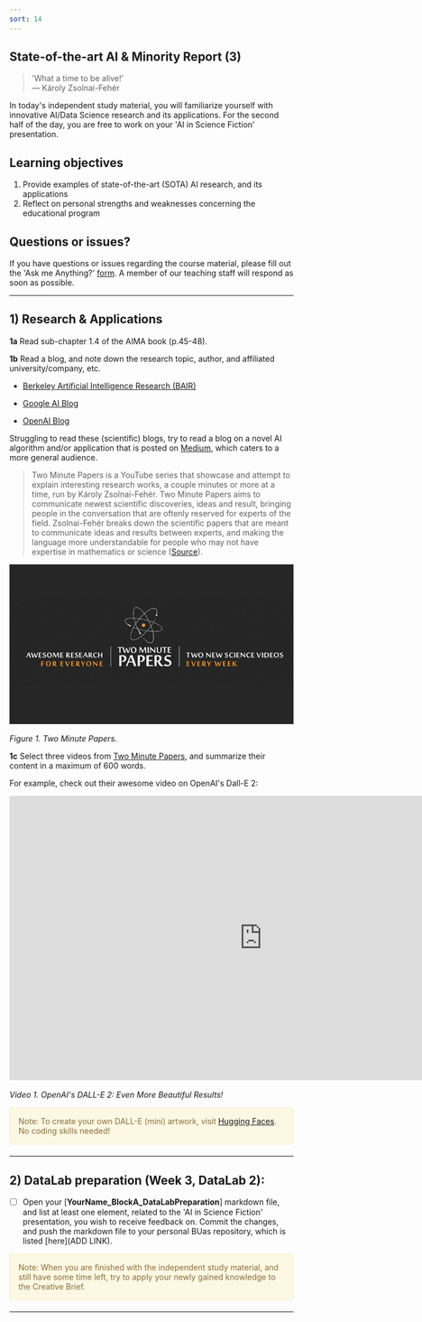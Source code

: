 ```yaml
---
sort: 14
---
```


## State-of-the-art AI & Minority Report (3)

>'What a time to be alive!' <br>
 ― Károly Zsolnai-Fehér

In today's independent study material, you will familiarize yourself with innovative AI/Data Science research and its applications. For the second half of the day, you are free to work on your 'AI in Science Fiction' presentation. 

## Learning objectives

1. Provide examples of state-of-the-art (SOTA) AI research, and its applications
2. Reflect on personal strengths and weaknesses concerning the educational program

## Questions or issues?

If you have questions or issues regarding the course material, please fill out the 'Ask me Anything?' [form](https://adsai.buas.nl/Contact%20Us/AskMeAnything.html). A member of our teaching staff will respond as soon as possible.

***

## 1) Research & Applications

__1a__ Read sub-chapter 1.4 of the AIMA book (p.45-48). 

__1b__ Read a blog, and note down the research topic, author, and affiliated university/company, etc.

- [Berkeley Artificial Intelligence Research (BAIR)](https://bair.berkeley.edu/blog/)

- [Google AI Blog](https://ai.googleblog.com/)

- [OpenAI Blog](https://openai.com/blog/)

Struggling to read these (scientific) blogs, try to read a blog on a novel AI algorithm and/or application that is posted on [Medium](https://medium.com/tag/artificial-intelligence), which caters to a more general audience. 

> Two Minute Papers is a YouTube series that showcase and attempt to explain interesting research works, a couple minutes or more at a time, run by Károly Zsolnai-Fehér. Two Minute Papers aims to communicate newest scientific discoveries, ideas and result, bringing people in the conversation that are oftenly reserved for experts of the field. Zsolnai-Fehér breaks down the scientific papers that are meant to communicate ideas and results between experts, and making the language more understandable for people who may not have expertise in mathematics or science ([Source](https://youtube.fandom.com/wiki/Two_Minute_Papers)).

<img src="./images/TwoMinutePapers.jpeg" alt="Two minute papers" width="560"/> 

*Figure 1. Two Minute Papers.*

__1c__ Select three videos from [Two Minute Papers](https://www.youtube.com/c/K%C3%A1rolyZsolnai), and summarize their content in a maximum of 600 words.  

For example, check out their awesome video on OpenAI's Dall-E 2:

<iframe width="896" height="504" src="https://www.youtube-nocookie.com/embed/lbUluHiqwoA" title="YouTube video player" frameborder="0" allow="accelerometer; autoplay; clipboard-write; encrypted-media; gyroscope; picture-in-picture" allowfullscreen></iframe>

*Video 1. OpenAI's DALL-E 2: Even More Beautiful Results!*

<div style="padding: 15px; border: 1px solid transparent; border-color: transparent; margin-bottom: 20px; border-radius: 4px; color: #8a6d3b;; background-color: #fcf8e3; border-color: #faebcc;">
Note: To create your own DALL-E (mini) artwork, visit <a href="https://huggingface.co/spaces/dalle-mini/dalle-mini">Hugging Faces</a>. No coding skills needed!
</div>

***

## 2) DataLab preparation (Week 3, DataLab 2):

- [ ] Open your [**YourName_BlockA_DataLabPreparation**] markdown file, and list at least one element, related to the 'AI in Science Fiction' presentation, you wish to receive feedback on. Commit the changes, and push the markdown file to your personal BUas repository, which is listed [here](ADD LINK).

<div style="padding: 15px; border: 1px solid transparent; border-color: transparent; margin-bottom: 20px; border-radius: 4px; color: #8a6d3b;; background-color: #fcf8e3; border-color: #faebcc;">
Note: When you are finished with the independent study material, and still have some time left, try to apply your newly gained knowledge to the Creative Brief.
</div> 

***